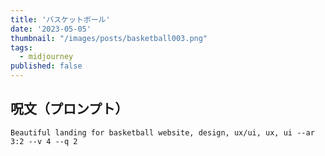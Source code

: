 ```yaml
---
title: 'バスケットボール'
date: '2023-05-05'
thumbnail: "/images/posts/basketball003.png"
tags:
  - midjourney
published: false
---
```


## 呪文（プロンプト）
```
Beautiful landing for basketball website, design, ux/ui, ux, ui --ar 3:2 --v 4 --q 2
```